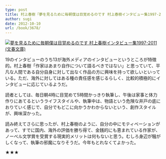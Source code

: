 ```yaml
---
type: post
title: 村上春樹『夢を見るために毎朝僕は目覚めるのです 村上春樹インタビュー集1997-2011』
author: sugi
date: 2012-10-10
url: /book/3678/
---
```

<a href="http://www.amazon.co.jp/exec/obidos/ASIN/4167502127/chezsugi-22/ref=nosim/" onclick="_gaq.push(['_trackEvent', 'outbound-article', 'http://www.amazon.co.jp/exec/obidos/ASIN/4167502127/chezsugi-22/ref=nosim/', '']);" name="amazletlink" target="_blank"><img src="http://i2.wp.com/ecx.images-amazon.com/images/I/51M3VCmRC6L._SL160_.jpg?w=660" alt="夢を見るために毎朝僕は目覚めるのです 村上春樹インタビュー集1997-2011 (文春文庫)" class="alignleft"  data-recalc-dims="1" /></a>

19のインタビューのうち13が海外メディアのインタビューというところが特徴的。村上春樹「作家はあまり自作について語るべきではない」と思っていて、平凡な人間である自分自身に対して出なく作品の方に興味を持って欲しいといっている。ただ、海外に対してはある種の責任感を感じるらしく、比較的積極的にインタビューに応じているようだ。

読者としては、毎日朝4時に目覚めて5時間かっきり執筆し、午後は家事と体力作りにあてるというライフスタイルや、執筆中は、物語という危険な井戸の底におりていく感じで、自分でもどこに向かうかわからないという、創作スタイルが、興味深かった。

読み終えてさらに思ったが、村上春樹のように、自分の中にモティベーションがあって、すでに国内、海外の評価を勝ち得て、金銭的にも恵まれている作家が、ノーベル文学賞を受賞する現実的メリットは何もないと思う。むしろ身辺が騒がしくなって、執筆の邪魔になりそうだ。今年もとれなくてよかった。

★★★
